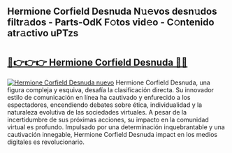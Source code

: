 ## Hermione Corfield Desnuda N𝚞𝚎vos desn𝚞dos filtr𝚊dos - Parts-OdK F𝚘tos vid𝚎o - C𝚘ntenido atr𝚊ctivo uPTzs

# <h2><a href="http://mb0r09.tromn.icu/?c=Hermione+Corfield+Desnuda">🔗👉👉👉 Hermione Corfield Desnuda 🔗🔗</a></h2>

[![Hermione Corfield Desnuda nuevo](https://i.imgur.com/pEAQMta.gif)](http://mb0r09.tromn.icu/?c=Hermione+Corfield+Desnuda)
Hermione Corfield Desnuda, una figura compleja y esquiva, desafía la clasificación directa. Su innovador estilo de comunicación en línea ha cautivado y enfurecido a los espectadores, encendiendo debates sobre ética, individualidad y la naturaleza evolutiva de las sociedades virtuales. A pesar de la incertidumbre de sus próximas acciones, su impacto en la comunidad virtual es profundo. Impulsado por una determinación inquebrantable y una cautivación innegable, Hermione Corfield Desnuda impact en los medios digitales es revolucionario.
